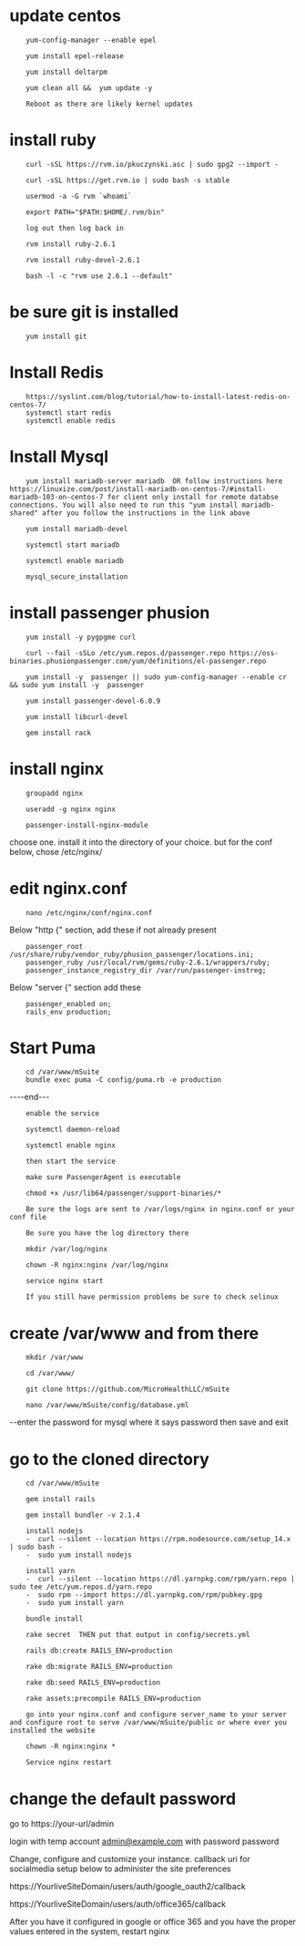 
# update centos

      

        yum-config-manager --enable epel
        
        yum install epel-release
        
        yum install deltarpm
        
        yum clean all &&  yum update -y
        
        Reboot as there are likely kernel updates


# install ruby

        curl -sSL https://rvm.io/pkuczynski.asc | sudo gpg2 --import -
        
        curl -sSL https://get.rvm.io | sudo bash -s stable
        
        usermod -a -G rvm `whoami`

        export PATH="$PATH:$HOME/.rvm/bin"

        log out then log back in

        rvm install ruby-2.6.1

        rvm install ruby-devel-2.6.1

        bash -l -c "rvm use 2.6.1 --default"


# be sure git is installed
        yum install git

# Install Redis
        https://syslint.com/blog/tutorial/how-to-install-latest-redis-on-centos-7/
        systemctl start redis
        systemctl enable redis
        
# Install Mysql
        yum install mariadb-server mariadb  OR follow instructions here https://linuxize.com/post/install-mariadb-on-centos-7/#install-mariadb-103-on-centos-7 for client only install for remote databse connections. You will also need to run this "yum install mariadb-shared" after you follow the instructions in the link above 

        yum install mariadb-devel
        
        systemctl start mariadb

        systemctl enable mariadb

        mysql_secure_installation

# install passenger phusion

        yum install -y pygpgme curl

        curl --fail -sSLo /etc/yum.repos.d/passenger.repo https://oss-binaries.phusionpassenger.com/yum/definitions/el-passenger.repo

        yum install -y  passenger || sudo yum-config-manager --enable cr && sudo yum install -y  passenger
        
        yum install passenger-devel-6.0.9
        
        yum install libcurl-devel
        
        gem install rack

# install nginx
        
        groupadd nginx
        
        useradd -g nginx nginx
       
        passenger-install-nginx-module
        
choose one.  install it into the directory of your choice.  but for the conf below, chose /etc/nginx/

# edit nginx.conf

        nano /etc/nginx/conf/nginx.conf

Below "http {" section, add these if not already present

        passenger_root /usr/share/ruby/vendor_ruby/phusion_passenger/locations.ini;
        passenger_ruby /usr/local/rvm/gems/ruby-2.6.1/wrappers/ruby;
        passenger_instance_registry_dir /var/run/passenger-instreg;

Below "server {" section add these

        passenger_enabled on;
        rails_env production;

# Start Puma
        cd /var/www/mSuite
        bundle exec puma -C config/puma.rb -e production


----end---

        enable the service
        
        systemctl daemon-reload 

        systemctl enable nginx

        then start the service 
        
        make sure PassengerAgent is executable
        
        chmod +x /usr/lib64/passenger/support-binaries/*
        
        Be sure the logs are sent to /var/logs/nginx in nginx.conf or your conf file
        
        Be sure you have the log directory there
        
        mkdir /var/log/nginx
        
        chown -R nginx:nginx /var/log/nginx

        service nginx start
        
        If you still have permission problems be sure to check selinux
        

# create /var/www and from there 
        mkdir /var/www
        
        cd /var/www/

        git clone https://github.com/MicroHealthLLC/mSuite

        nano /var/www/mSuite/config/database.yml

--enter the password for mysql where it says password then save and exit

# go to the cloned directory 
        cd /var/www/mSuite     

        gem install rails

        gem install bundler -v 2.1.4

        install nodejs
        -  curl --silent --location https://rpm.nodesource.com/setup_14.x | sudo bash -
        -  sudo yum install nodejs
        
        install yarn
        -  curl --silent --location https://dl.yarnpkg.com/rpm/yarn.repo | sudo tee /etc/yum.repos.d/yarn.repo
        -  sudo rpm --import https://dl.yarnpkg.com/rpm/pubkey.gpg
        -  sudo yum install yarn

        bundle install

        rake secret  THEN put that output in config/secrets.yml
        
        rails db:create RAILS_ENV=production
        
        rake db:migrate RAILS_ENV=production
        
        rake db:seed RAILS_ENV=production

        rake assets:precompile RAILS_ENV=production
        
        go into your nginx.conf and configure server_name to your server and configure root to serve /var/www/mSuite/public or where ever you installed the website

        chown -R nginx:nginx *
        
        Service nginx restart
  
  # change the default password 
  
go to https://your-url/admin

login with temp account admin@example.com with password password

Change, configure and customize your instance. callback uri for socialmedia setup below to administer the site preferences

https://YourliveSiteDomain/users/auth/google_oauth2/callback

https://YourliveSiteDomain/users/auth/office365/callback

After you have it configured in google or office 365 and you have the proper values entered in the system, restart nginx

